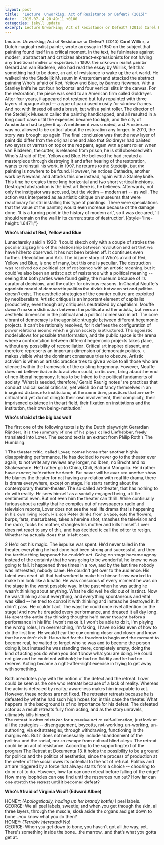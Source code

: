 ```yaml
---
layout: post
title:  "Lecture: Unworking; Act of Resistance or Defeat? (2015)"
date:   2015-07-14 20:49:11 +0100
categories: jekyll update
excerpt: Lecture Unworking; Act of Resistance or Defeat? (2015) Carel Willink a Dutch magical-realist painter, wrote an essay in 1950 on the subject that painting found itself in a critical moment.
---
```



Lecture: Unworking; Act of Resistance or Defeat? (2015) Carel Willink, 
a Dutch magical-realist painter, wrote an essay in 1950 
on the subject that painting found itself in a critical moment. In the
text, he fulminates against modern, abstract art and criticizes
abstract-expressionists for not having any traditional métier or
expertise. In 1986, the unknown realist painter Gerard Jan van Bladeren,
who had read the essay by Willink, felt that something had to be done,
an act of resistance to wake up the art world. He walked into the
Stedelijk Museum in Amsterdam and attacked the abstract painting Who's
afraid of Red, Yellow and Blue, by Barnett Newman. With a Stanley knife
he cut four horizontal and four vertical slits in the canvas. For the
restoration, the piece was send to an American firm called Goldreyer.
After four years, it appeared not restored but fully repainted with
three layers of opaque alkyd -- a type of paint used mostly for window
frames. And not with linseed oil and a brush, but with a paint roller.
The director of the Stedelijk Museum called the painting handicapped,
and all resulted in a long court case until the expenses became too
high, and the city of Amsterdam had to give it up. A settlement was
created, and Amsterdam was not allowed to be critical about the
restoration any longer. In 2010, the story was brought up again. The
final conclusion was that the new layer of paint did differ from the
original one and also that Goldreyer had painted two layers of varnish
on top of the red paint, again with a paint roller. When van Bladeren,
the cutter, is released from prison, he is still obsessed with Who's
Afraid of Red, Yellow and Blue. He believed he had created a masterpiece
through destroying it and after hearing of the restoration, wants to
reinstall his work. In 1997, he returns to the Stedelijk, but the
painting is nowhere to be found. However, he notices Cathedra, another
work by Newman, and attacks this one instead, again with a Stanley
knife. This time he creates three long horizontal and two short vertical
incisions. Destroyed abstraction is the best art there is, he believes.
Afterwards, not only the instigator was accused, but the victim --
modern art -- as well. The action was interpreted as an artistic
critique on museums that were reactionary for still installing this type
of paintings. There were speculations that the value of the painting
would even increase because of the damage done. 'It is a turning point
in the history of modern art', so it was declared, 'it should remain on
the wall in its current state of
destruction'.]{style="line-height: 1.6471;"}

**Who's afraid of Red, Yellow and Blue**

Lunacharsky said in 1920: 'I could sketch only with a couple of strokes
the peculiar zigzag line of the relationship between revolution and art
that we have hitherto observed. It has not been broken off. It continues
even further.' (Revolution and Art). The bizarre story of Who's afraid
of Red, Yellow and Blue, is one of many, but this one is peculiar. The
destruction was received as a political act of resistance with an
artistic meaning, but it could've also been an artistic act of
resistance with a political meaning -- seeing that both parties were
found guilty, the museum because of its curatorial decisions, and the
cutter for obvious reasons. In Chantal Mouffe's agonistic model of
democratic politics the divide between art and politics doesn't exist.
The aesthetic strategies of the counter culture are exploited by
neoliberalism. Artistic critique is an important element of capitalist
productivity, even though any critique is neutralized by capitalism.
Mouffe doesn't make a distinction between the political and the
artistic, but sees an aesthetic dimension in the political and a
political dimension in art. The core vibrant of democracy is the
agonistic struggle between different hegemonic projects. It can't be
rationally resolved, for it defines the configuration of power relations
around which a given society is structured. The agonistic model allows
for possible transformation, and the public space is the arena where a
confrontation between different hegemonic projects takes place, without
any possibility of reconciliation. Critical art inspires dissent, and
therefore represents an important dimension of democratic politics. It
makes visible what the dominant consensus tries to obscure. Artistic
activism is when an artistic practice tries to give a voice to all those
who are silenced within the framework of the existing hegemony. However,
Mouffe does not believe that artistic activism could, on its own, bring
about the end of neo-liberal hegemony. It has to be linked to the
political fundaments of society. 'What is needed, therefore,' Gerald
Raunig notes 'are practices that conduct radical social criticism, yet
which do not fancy themselves in an imagined distance to institutions;
at the same time, practices that are self-critical and yet do not cling
to their own involvement, their complicity, their imprisoned existence
in the art field, their fixation on institutions and the institution,
their own being-institution.'

**Who's afraid of the big bad wolf**

The first one of the following texts is by the Dutch playwright
Gerardjan Rijnders, it is the summary of one of his plays called
Liefhebber, freely translated into Lover. The second text is an extract
from Philip Roth's The Humbling.

1 The theater critic, called Lover, comes home after another highly
disappointing performance. He has decided to never go to the theater
ever again, to not write any reviews any longer, no Ibsen, no Brecht and
no Shakespeare. He'd rather go to China, Chili, Bali and Mongolia. He'd
rather have cancer; he'd rather be death. But never will he ever see
another show. He blames the theater for not having any relation with
real life drama, there is drama everywhere, except on stage. He starts
ranting about the contemporary theater-theater. The so-called
art-theater, that has nothing to do with reality. He sees himself as a
socially engaged being, a little sentimental even. But not even him the
theater can thrill. While continually furious about a reality that he
compiles out of newspapers, radio and television reports, Lover does not
see the real life drama that is happening in his own living room. His
son Peter drinks from a vase, eats the flowers, burps, farts,
masturbates, takes a heroine shot, smashes the television and the radio,
fucks his mother, strangles his mother and kills himself. Lover does not
react to any of this, and has decided to call the editor to resign.
Whether he actually does that is left open.

2 He'd lost his magic. The impulse was spent. He'd never failed in the
theater, everything he had done had been strong and successful, and then
the terrible thing happened: he couldn't act. Going on stage became
agony. Instead of the certainty that he was going to be wonderful, he
knew he was going to fail. It happened three times in a row, and by the
last time nobody was interested, nobody came. He couldn't get over to
the audience. His talent was dead. All that had worked to make him
himself now worked to make him look like a lunatic. He was conscious of
every moment he was on the stage in the worst possible way. In the past
when he was acting he wasn't thinking about anything. What he did well
he did out of instinct. Now he was thinking about everything, and
everything spontaneous and vital was killed -- he tried to control it
with thinking and instead he destroyed it. It didn't pass. He couldn't
act. The ways he could once rivet attention on the stage! And now he
dreaded every performance, and dreaded it all day long. He spent the
entire day thinking thoughts he'd never thought before a performance in
his life: I won't make it, I won't be able to do it, I'm playing the
wrong roles, I'm overreaching, I'm faking, I have no idea even of how to
do the first line. He would hear the cue coming closer and closer and
know that he couldn't do it. He waited for the freedom to begin and the
moment to become real, he waited to forget who he was and to become the
person doing it, but instead he was standing there, completely empty,
doing the kind of acting you do when you don't know what you are doing.
He could not give and he could not withhold; he had no fluidity and he
had no reserve. Acting became a night-after-night exercise in trying to
get away with something.

Both anecdotes play with the notion of the defeat and the retreat. Lover
could be seen as the one who retreats because of a lack of reality.
Whereas the actor is defeated by reality; awareness makes him incapable
to act. However, these notions are not fixed. The retreater retreats
because he is defeated by what he had such high hopes for, in this case
the theater. What happens in the background is of no importance for his
defeat. The defeated actor as a result retreats fully from acting, and
as the story unravels, ultimately kills himself.\
The retreat is often mistaken for a passive act of self-alienation, just
look at all the strategies -- disengagement, boycotts, not-working,
un-working, un-authoring; via exit strategies, through withdrawing,
functioning in the margins etc. But it does not necessarily include
abandonment of the political and the social, nor an escape from cultural
blind alleys. The retreat could be an act of resistance. According to
the supporting text of the program The Retreat at Documenta 13, it holds
the possibility to be a ground for politics and the politics of
aesthetics, since the process of production at the center of the social
owes its potential to the act of refusal. Politics and art are triggered
by a force that always starts from a choice -- choosing to do or not to
do. However, how far can one retreat before falling of the edge? How
many loopholes can one find until the resources run out? How far can one
stretch the retreat until it becomes defeat?

**Who's Afraid of Virginia Woolf (Edward Albee)**

HONEY: *(Apologetically, holding up her brandy bottle)* I peel labels.\
GEORGE: We all peel labels, sweetie; and when you get through the skin,
all three layers, through the muscle, slosh aside the organs and get
down to bone...you know what you do then?\
HONEY: *(Terribly interested)* No!\
GEORGE: When you get down to bone, you haven't got all the way, yet.
There's something inside the bone...the marrow...and that's what you
gotta get at.